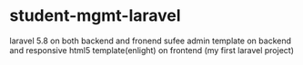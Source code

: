 # student-mgmt-laravel
laravel 5.8 on both backend and fronend
sufee admin template on backend and responsive html5 template(enlight) on frontend
(my first laravel project)
